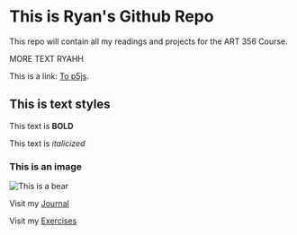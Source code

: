 # This is Ryan's Github Repo

This repo will contain all my readings and projects for the ART 356 Course.

MORE TEXT RYAHH

This is a link: [To p5js](https://p5js.org).

## This is text styles

This text is **BOLD**

This text is *italicized*


### This is an image

![This is a bear](https://m.media-amazon.com/images/I/71F+Wog+n4L._UF350,350_QL80_.jpg)

Visit my [Journal](Journal)

Visit my [Exercises](Exercises)
